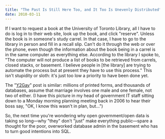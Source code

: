 ```yaml
---
title: "The Past Is Still Here Too, and It Too Is Unevenly Distributed"
date: 2010-03-11
---
```

If I want to request a book at the University of Toronto Library, all I have to do is log in to their web site, look up the book, and click "reserve".  Unless the book is in someone's study carrel. In that case, I have to go to the library in person and fill in a recall slip. Can't do it through the web or over the phone, even though the information about the book being in a carrel is in the same computer as everything else. According to the library I spoke to, "The computer will not produce a list of books to be retrieved from carrels, closed stacks, or basement. I believe people in [the library] are trying to automate the process but at present they have to use this process." This isn't stupidity or sloth: it's just too low a priority to have been done yet.

The "<a href="http://qntm.org/gay">Y2Gay</a>" post is similar: millions of printed forms, and thousands of databases, assume that marriage involves one male and one female, not two of either. (I have this picture in my head of government IT staff sitting down to a Monday morning planning meeting back in 2006 to hear their boss say, "OK, I know this wasn't in plan, but…")

So, the next time you're wondering why open government/open data is taking so long—why "they" don't "just" make everything public—spare a thought for the poor, overworked database admin in the basement who has to turn good intentions into SQL.
